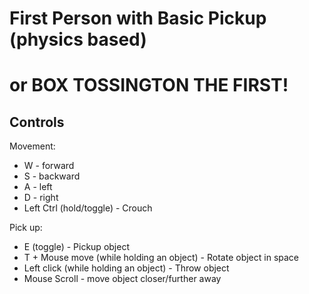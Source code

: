 # First Person with Basic Pickup (physics based) 
# or BOX TOSSINGTON THE FIRST!
Controls
--------
Movement:
- W - forward
- S -  backward
- A -  left
- D -  right
- Left Ctrl (hold/toggle) - Crouch

Pick up:
- E (toggle) - Pickup object
- T + Mouse move (while holding an object) - Rotate object in space
- Left click (while holding an object) - Throw object
- Mouse Scroll - move object closer/further away

